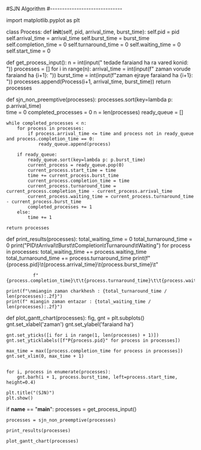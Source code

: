 #SJN Algorithm
#------------------------------


import matplotlib.pyplot as plt

class Process:
    def __init__(self, pid, arrival_time, burst_time):
        self.pid = pid
        self.arrival_time = arrival_time
        self.burst_time = burst_time
        self.completion_time = 0
        self.turnaround_time = 0
        self.waiting_time = 0
        self.start_time = 0

def get_process_input():
    n = int(input(" tedade faraiand ha ra vared konid: "))
    processes = []
    for i in range(n):
        arrival_time = int(input(f" zaman vorude faraiand ha {i+1}: "))
        burst_time = int(input(f"zaman ejraye faraiand ha {i+1}: "))
        processes.append(Process(i+1, arrival_time, burst_time))
    return processes


def sjn_non_preemptive(processes):
    processes.sort(key=lambda p: p.arrival_time)  
    time = 0
    completed_processes = 0
    n = len(processes)
    ready_queue = []

    while completed_processes < n:
        for process in processes:
            if process.arrival_time <= time and process not in ready_queue and process.completion_time == 0:
                ready_queue.append(process)

        if ready_queue:
            ready_queue.sort(key=lambda p: p.burst_time)
            current_process = ready_queue.pop(0)
            current_process.start_time = time
            time += current_process.burst_time
            current_process.completion_time = time
            current_process.turnaround_time = current_process.completion_time - current_process.arrival_time
            current_process.waiting_time = current_process.turnaround_time - current_process.burst_time
            completed_processes += 1
        else:
            time += 1  

    return processes

def print_results(processes):
    total_waiting_time = 0
    total_turnaround_time = 0
    print("PID\tArrival\tBurst\tCompletion\tTurnaround\tWaiting")
    for process in processes:
        total_waiting_time += process.waiting_time
        total_turnaround_time += process.turnaround_time
        print(f"{process.pid}\t{process.arrival_time}\t{process.burst_time}\t"

              f"{process.completion_time}\t\t{process.turnaround_time}\t\t{process.waiting_time}")

    print(f"\nmiangin zaman charkhesh : {total_turnaround_time / len(processes):.2f}")
    print(f" miangin zaman entazar : {total_waiting_time / len(processes):.2f}")

def plot_gantt_chart(processes):
    fig, gnt = plt.subplots()
    gnt.set_xlabel('zaman')
    gnt.set_ylabel('faraiand ha')

    gnt.set_yticks([i for i in range(1, len(processes) + 1)])
    gnt.set_yticklabels([f"P{process.pid}" for process in processes])

    max_time = max([process.completion_time for process in processes])
    gnt.set_xlim(0, max_time + 1)


    for i, process in enumerate(processes):
        gnt.barh(i + 1, process.burst_time, left=process.start_time, height=0.4)

    plt.title("(SJN)")
    plt.show()

if __name__ == "__main__":
    processes = get_process_input()

    processes = sjn_non_preemptive(processes)

    print_results(processes)

    plot_gantt_chart(processes)
